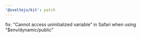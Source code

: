 ```yaml
---
'@sveltejs/kit': patch
---
```


fix: "Cannot access uninitialized variable" in Safari when using "$env/dynamic/public"
